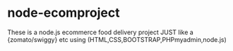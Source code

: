 # node-ecomproject
These is a node.js ecommerce food delivery project JUST like a {zomato/swiggy} etc using (HTML,CSS,BOOTSTRAP,PHPmyadmin,node.js)
